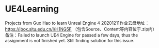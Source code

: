 # UE4Learning
Projects from Guo Hao to learn Unreal Engine 4
20201211作业云盘地址：https://jbox.sjtu.edu.cn/l/H1NG5F
（包含Source、Content等内容位于.zip内）
备注：Failed to launch UE4 Engine for passed a few days, thus the assignment is not finished yet. Still finding solution for this issue.

